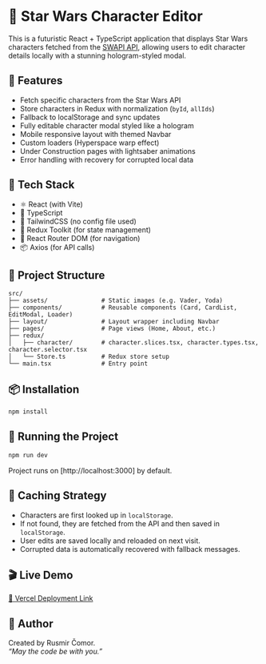 # 🌌 Star Wars Character Editor

This is a futuristic React + TypeScript application that displays Star Wars characters fetched from the [SWAPI API](https://swapi.dev/), allowing users to edit character details locally with a stunning hologram-styled modal.

## 🚀 Features

- Fetch specific characters from the Star Wars API
- Store characters in Redux with normalization (`byId`, `allIds`)
- Fallback to localStorage and sync updates
- Fully editable character modal styled like a hologram
- Mobile responsive layout with themed Navbar
- Custom loaders (Hyperspace warp effect)
- Under Construction pages with lightsaber animations
- Error handling with recovery for corrupted local data

## 🧱 Tech Stack

- ⚛️ React (with Vite)
- 💬 TypeScript
- 🎨 TailwindCSS (no config file used)
- 🌌 Redux Toolkit (for state management)
- 🔗 React Router DOM (for navigation)
- 📦 Axios (for API calls)

## 📁 Project Structure

```
src/
├── assets/               # Static images (e.g. Vader, Yoda)
├── components/           # Reusable components (Card, CardList, EditModal, Loader)
├── layout/               # Layout wrapper including Navbar
├── pages/                # Page views (Home, About, etc.)
├── redux/
│   ├── character/        # character.slices.tsx, character.types.tsx, character.selector.tsx
│   └── Store.ts          # Redux store setup
└── main.tsx              # Entry point
```

## 📦 Installation

```bash
npm install
```

## 🧪 Running the Project

```bash
npm run dev
```

Project runs on [http://localhost:3000] by default.

## 💾 Caching Strategy

- Characters are first looked up in `localStorage`.
- If not found, they are fetched from the API and then saved in `localStorage`.
- User edits are saved locally and reloaded on next visit.
- Corrupted data is automatically recovered with fallback messages.

## 🎬 Live Demo

[🔗 Vercel Deployment Link](https://star-wars-lake-nine.vercel.app/)

## 🧙 Author

Created by Rusmir Čomor.  
_“May the code be with you.”_
